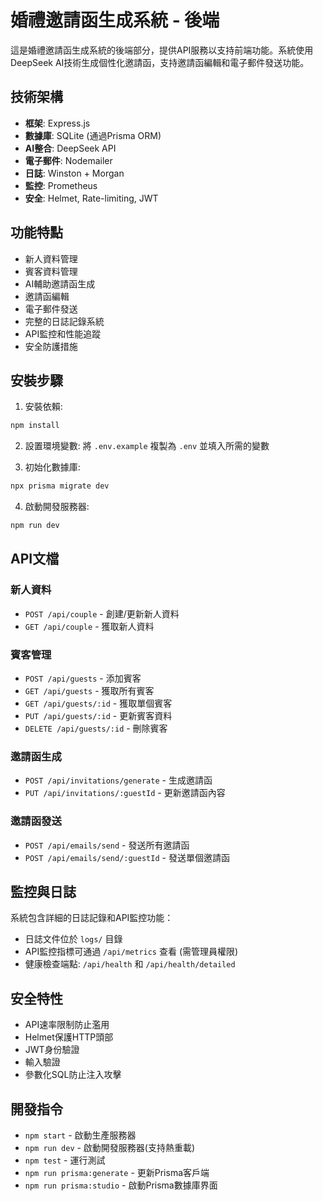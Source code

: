 # 婚禮邀請函生成系統 - 後端

這是婚禮邀請函生成系統的後端部分，提供API服務以支持前端功能。系統使用DeepSeek AI技術生成個性化邀請函，支持邀請函編輯和電子郵件發送功能。

## 技術架構

- **框架**: Express.js
- **數據庫**: SQLite (通過Prisma ORM)
- **AI整合**: DeepSeek API
- **電子郵件**: Nodemailer
- **日誌**: Winston + Morgan
- **監控**: Prometheus
- **安全**: Helmet, Rate-limiting, JWT

## 功能特點

- 新人資料管理
- 賓客資料管理
- AI輔助邀請函生成
- 邀請函編輯
- 電子郵件發送
- 完整的日誌記錄系統
- API監控和性能追蹤
- 安全防護措施

## 安裝步驟

1. 安裝依賴:
```bash
npm install
```

2. 設置環境變數:
將 `.env.example` 複製為 `.env` 並填入所需的變數

3. 初始化數據庫:
```bash
npx prisma migrate dev
```

4. 啟動開發服務器:
```bash
npm run dev
```

## API文檔

### 新人資料

- `POST /api/couple` - 創建/更新新人資料
- `GET /api/couple` - 獲取新人資料

### 賓客管理

- `POST /api/guests` - 添加賓客
- `GET /api/guests` - 獲取所有賓客
- `GET /api/guests/:id` - 獲取單個賓客
- `PUT /api/guests/:id` - 更新賓客資料
- `DELETE /api/guests/:id` - 刪除賓客

### 邀請函生成

- `POST /api/invitations/generate` - 生成邀請函
- `PUT /api/invitations/:guestId` - 更新邀請函內容

### 邀請函發送

- `POST /api/emails/send` - 發送所有邀請函
- `POST /api/emails/send/:guestId` - 發送單個邀請函

## 監控與日誌

系統包含詳細的日誌記錄和API監控功能：

- 日誌文件位於 `logs/` 目錄
- API監控指標可通過 `/api/metrics` 查看 (需管理員權限)
- 健康檢查端點: `/api/health` 和 `/api/health/detailed`

## 安全特性

- API速率限制防止濫用
- Helmet保護HTTP頭部
- JWT身份驗證
- 輸入驗證
- 參數化SQL防止注入攻擊

## 開發指令

- `npm start` - 啟動生產服務器
- `npm run dev` - 啟動開發服務器(支持熱重載)
- `npm test` - 運行測試
- `npm run prisma:generate` - 更新Prisma客戶端
- `npm run prisma:studio` - 啟動Prisma數據庫界面 